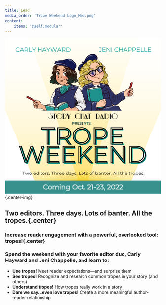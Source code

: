 ```yaml
---
title: Lead
media_order: 'Trope Weekend Logo_Med.png'
content:
    items: '@self.modular'
---
```


![Story Chat Radio Presents: Trope Weekend.Two editors. Three days. Lots of banter. All the tropes. Coming Oct 21-23, 2022](Trope%20Weekend%20Logo_Med.png){.center-img}

## Two editors. Three days. Lots of banter. All the tropes.{.center}

### Increase reader engagement with a powerful, overlooked tool: tropes!{.center}

### Spend the weekend with your favorite editor duo, Carly Hayward and Jeni Chappelle, and learn to: 
* **Use tropes!** Meet reader expectations—and surprise them
* **See tropes!** Recognize and research common tropes in your story (and others)
* **Understand tropes!** How tropes really work in a story
* **Dare we say…even love tropes!** Create a more meaningful author-reader relationship
